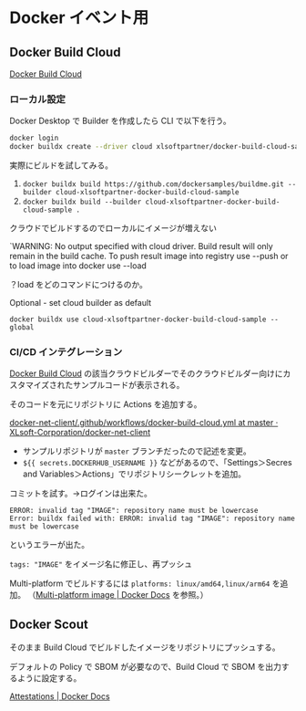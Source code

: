 # Docker イベント用

## Docker Build Cloud

[Docker Build Cloud](https://app.docker.com/build/accounts/xlsoftpartner/builders/docker-build-cloud-sample/cli)

### ローカル設定

Docker Desktop で Builder を作成したら CLI で以下を行う。

```sh
docker login
docker buildx create --driver cloud xlsoftpartner/docker-build-cloud-sample
```

実際にビルドを試してみる。

1) `docker buildx build https://github.com/dockersamples/buildme.git --builder cloud-xlsoftpartner-docker-build-cloud-sample`
2) `docker buildx build --builder cloud-xlsoftpartner-docker-build-cloud-sample .`

クラウドでビルドするのでローカルにイメージが増えない

`WARNING: No output specified with cloud driver. Build result will only remain in the build cache. To push result image into registry use --push or to load image into docker use --load

？load をどのコマンドにつけるのか。

Optional - set cloud builder as default

`docker buildx use cloud-xlsoftpartner-docker-build-cloud-sample --global`


### CI/CD インテグレーション

[Docker Build Cloud](https://app.docker.com/build/accounts/xlsoftpartner/builders/docker-build-cloud-sample/gha) の該当クラウドビルダーでそのクラウドビルダー向けにカスタマイズされたサンプルコードが表示される。

そのコードを元にリポジトリに Actions を追加する。

[docker\-net\-client/\.github/workflows/docker\-build\-cloud\.yml at master · XLsoft\-Corporation/docker\-net\-client](https://github.com/XLsoft-Corporation/docker-net-client/blob/master/.github/workflows/docker-build-cloud.yml)

- サンプルリポジトリが `master` ブランチだったので記述を変更。
- `${{ secrets.DOCKERHUB_USERNAME }}` などがあるので、「Settings＞Secres and Variables＞Actions」でリポジトリシークレットを追加。

コミットを試す。→ログインは出来た。

```text
ERROR: invalid tag "IMAGE": repository name must be lowercase
Error: buildx failed with: ERROR: invalid tag "IMAGE": repository name must be lowercase
```

というエラーが出た。

`tags: "IMAGE"` をイメージ名に修正し、再プッシュ


Multi-platform でビルドするには `platforms: linux/amd64,linux/arm64` を追加。 （[Multi\-platform image \| Docker Docs](https://docs.docker.com/build/ci/github-actions/multi-platform/) を参照。）




## Docker Scout

そのまま Build Cloud でビルドしたイメージをリポジトリにプッシュする。

デフォルトの Policy で SBOM が必要なので、Build Cloud で SBOM を出力するように設定する。

[Attestations \| Docker Docs](https://docs.docker.com/build/ci/github-actions/attestations/#sbom)

